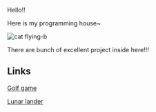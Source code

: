 Hello!!

Here is my programming house~

![cat flying-b](https://user-images.githubusercontent.com/87847364/230899237-d93fc0b0-77c2-46b5-8b70-8eb4618b78b7.svg)

There are bunch of excellent project inside here!!!

Links
-----
[Golf game](golf.md)

[Lunar lander](lunar_lander.md)
